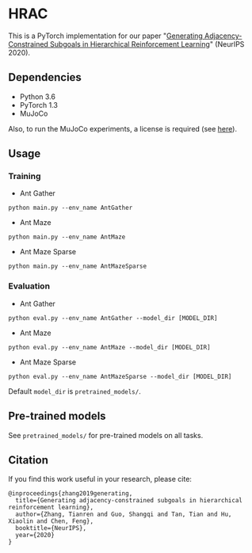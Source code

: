 # HRAC
This is a PyTorch implementation for our paper "[Generating Adjacency-Constrained Subgoals in Hierarchical Reinforcement Learning](https://arxiv.org/abs/2006.11485)" (NeurIPS 2020).

## Dependencies
- Python 3.6
- PyTorch 1.3
- MuJoCo

Also, to run the MuJoCo experiments, a license is required (see [here](https://www.roboti.us/license.html)).

## Usage
### Training
- Ant Gather
```
python main.py --env_name AntGather
```
- Ant Maze
```
python main.py --env_name AntMaze
```
- Ant Maze Sparse
```
python main.py --env_name AntMazeSparse
```
### Evaluation
- Ant Gather
```
python eval.py --env_name AntGather --model_dir [MODEL_DIR]
```
- Ant Maze
```
python eval.py --env_name AntMaze --model_dir [MODEL_DIR]
```
- Ant Maze Sparse
```
python eval.py --env_name AntMazeSparse --model_dir [MODEL_DIR]
```
Default `model_dir` is `pretrained_models/`.

## Pre-trained models

See `pretrained_models/` for pre-trained models on all tasks.

## Citation
If you find this work useful in your research, please cite:
```
@inproceedings{zhang2019generating,
  title={Generating adjacency-constrained subgoals in hierarchical reinforcement learning},
  author={Zhang, Tianren and Guo, Shangqi and Tan, Tian and Hu, Xiaolin and Chen, Feng},
  booktitle={NeurIPS},
  year={2020}
}
```

